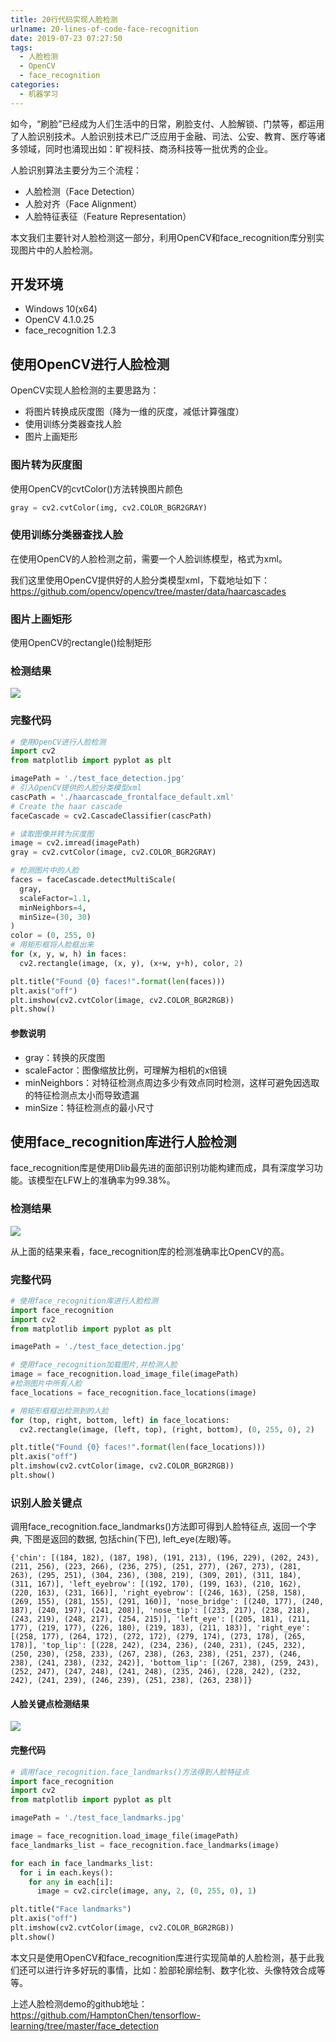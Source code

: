 ```yaml
---
title: 20行代码实现人脸检测
urlname: 20-lines-of-code-face-recognition
date: 2019-07-23 07:27:50
tags:
  - 人脸检测
  - OpenCV
  - face_recognition
categories:
  - 机器学习
---
```


如今，“刷脸”已经成为人们生活中的日常，刷脸支付、人脸解锁、门禁等，都运用了人脸识别技术。人脸识别技术已广泛应用于金融、司法、公安、教育、医疗等诸多领域，同时也涌现出如：旷视科技、商汤科技等一批优秀的企业。

人脸识别算法主要分为三个流程：
- 人脸检测（Face Detection）
- 人脸对齐（Face Alignment）
- 人脸特征表征（Feature Representation）

本文我们主要针对人脸检测这一部分，利用OpenCV和face_recognition库分别实现图片中的人脸检测。

## 开发环境
* Windows 10(x64)
* OpenCV 4.1.0.25
* face_recognition 1.2.3

## 使用OpenCV进行人脸检测
OpenCV实现人脸检测的主要思路为：
- 将图片转换成灰度图（降为一维的灰度，减低计算强度）
- 使用训练分类器查找人脸
- 图片上画矩形

### 图片转为灰度图
使用OpenCV的cvtColor()方法转换图片颜色
```python
gray = cv2.cvtColor(img, cv2.COLOR_BGR2GRAY)
```

### 使用训练分类器查找人脸
在使用OpenCV的人脸检测之前，需要一个人脸训练模型，格式为xml。

我们这里使用OpenCV提供好的人脸分类模型xml，下载地址如下：
https://github.com/opencv/opencv/tree/master/data/haarcascades

### 图片上画矩形
使用OpenCV的rectangle()绘制矩形

### 检测结果

![](/images/articles/2019/TensorFlow/detection_with_opencv_result.png)

### 完整代码
```python
# 使用OpenCV进行人脸检测
import cv2
from matplotlib import pyplot as plt

imagePath = './test_face_detection.jpg'
# 引入OpenCV提供的人脸分类模型xml
cascPath = './haarcascade_frontalface_default.xml'
# Create the haar cascade
faceCascade = cv2.CascadeClassifier(cascPath)

# 读取图像并转为灰度图
image = cv2.imread(imagePath)
gray = cv2.cvtColor(image, cv2.COLOR_BGR2GRAY)

# 检测图片中的人脸
faces = faceCascade.detectMultiScale(
  gray,
  scaleFactor=1.1,
  minNeighbors=4,
  minSize=(30, 30)
)
color = (0, 255, 0)
# 用矩形框将人脸框出来
for (x, y, w, h) in faces:
  cv2.rectangle(image, (x, y), (x+w, y+h), color, 2)

plt.title("Found {0} faces!".format(len(faces)))
plt.axis("off")
plt.imshow(cv2.cvtColor(image, cv2.COLOR_BGR2RGB))
plt.show()
```

#### 参数说明
- gray：转换的灰度图
- scaleFactor：图像缩放比例，可理解为相机的x倍镜
- minNeighbors：对特征检测点周边多少有效点同时检测，这样可避免因选取的特征检测点太小而导致遗漏
- minSize：特征检测点的最小尺寸



## 使用face_recognition库进行人脸检测
face_recognition库是使用Dlib最先进的面部识别功能构建而成，具有深度学习功能。该模型在LFW上的准确率为99.38%。

### 检测结果
![](/images/articles/2019/TensorFlow/detection_with_face_recognition_result.png)

从上面的结果来看，face_recognition库的检测准确率比OpenCV的高。

### 完整代码
```python
# 使用face_recognition库进行人脸检测
import face_recognition
import cv2
from matplotlib import pyplot as plt

imagePath = './test_face_detection.jpg'

# 使用face_recognition加载图片,并检测人脸
image = face_recognition.load_image_file(imagePath)
#检测图片中所有人脸
face_locations = face_recognition.face_locations(image)

# 用矩形框框出检测到的人脸
for (top, right, bottom, left) in face_locations:
  cv2.rectangle(image, (left, top), (right, bottom), (0, 255, 0), 2)

plt.title("Found {0} faces!".format(len(face_locations)))
plt.axis("off")
plt.imshow(cv2.cvtColor(image, cv2.COLOR_BGR2RGB))
plt.show()
```

### 识别人脸关键点
调用face_recognition.face_landmarks()方法即可得到人脸特征点, 返回一个字典, 下图是返回的数据, 包括chin(下巴), left_eye(左眼)等。
```
{'chin': [(184, 182), (187, 198), (191, 213), (196, 229), (202, 243), (211, 256), (223, 266), (236, 275), (251, 277), (267, 273), (281, 263), (295, 251), (304, 236), (308, 219), (309, 201), (311, 184), (311, 167)], 'left_eyebrow': [(192, 170), (199, 163), (210, 162), (220, 163), (231, 166)], 'right_eyebrow': [(246, 163), (258, 158), (269, 155), (281, 155), (291, 160)], 'nose_bridge': [(240, 177), (240, 187), (240, 197), (241, 208)], 'nose_tip': [(233, 217), (238, 218), (243, 219), (248, 217), (254, 215)], 'left_eye': [(205, 181), (211, 177), (219, 177), (226, 180), (219, 183), (211, 183)], 'right_eye': [(258, 177), (264, 172), (272, 172), (279, 174), (273, 178), (265, 178)], 'top_lip': [(228, 242), (234, 236), (240, 231), (245, 232), (250, 230), (258, 233), (267, 238), (263, 238), (251, 237), (246, 238), (241, 238), (232, 242)], 'bottom_lip': [(267, 238), (259, 243), (252, 247), (247, 248), (241, 248), (235, 246), (228, 242), (232, 242), (241, 239), (246, 239), (251, 238), (263, 238)]}
```
#### 人脸关键点检测结果
![](/images/articles/2019/TensorFlow/test_face_landmarks_result.png)

#### 完整代码
```python
# 调用face_recognition.face_landmarks()方法得到人脸特征点
import face_recognition
import cv2
from matplotlib import pyplot as plt

imagePath = './test_face_landmarks.jpg'

image = face_recognition.load_image_file(imagePath)
face_landmarks_list = face_recognition.face_landmarks(image)

for each in face_landmarks_list:
  for i in each.keys():
    for any in each[i]:
      image = cv2.circle(image, any, 2, (0, 255, 0), 1)

plt.title("Face landmarks")
plt.axis("off")
plt.imshow(cv2.cvtColor(image, cv2.COLOR_BGR2RGB))
plt.show()
```

本文只是使用OpenCV和face_recognition库进行实现简单的人脸检测，基于此我们还可以进行许多好玩的事情，比如：脸部轮廓绘制、数字化妆、头像特效合成等等。

上述人脸检测demo的github地址：
https://github.com/HamptonChen/tensorflow-learning/tree/master/face_detection